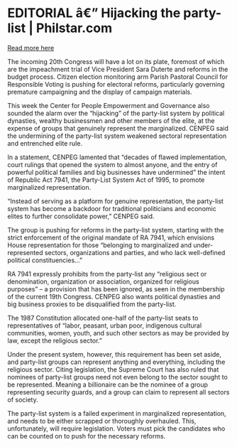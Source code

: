 # EDITORIAL â€” Hijacking the party-list | Philstar.com

[Read more here](https://www.philstar.com/opinion/2025/02/15/2421582/editorial-hijacking-party-list)

The incoming 20th Congress will have a lot on its plate, foremost of which are the impeachment trial of Vice President Sara Duterte and reforms in the budget process. Citizen election monitoring arm Parish Pastoral Council for Responsible Voting is pushing for electoral reforms, particularly governing premature campaigning and the display of campaign materials.

This week the Center for People Empowerment and Governance also sounded the alarm over the “hijacking” of the party-list system by political dynasties, wealthy businessmen and other members of the elite, at the expense of groups that genuinely represent the marginalized. CENPEG said the undermining of the party-list system weakened sectoral representation and entrenched elite rule.

In a statement, CENPEG lamented that “decades of flawed implementation, court rulings that opened the system to almost anyone, and the entry of powerful political families and big businesses have undermined” the intent of Republic Act 7941, the Party-List System Act of 1995, to promote marginalized representation.

“Instead of serving as a platform for genuine representation, the party-list system has become a backdoor for traditional politicians and economic elites to further consolidate power,” CENPEG said.

The group is pushing for reforms in the party-list system, starting with the strict enforcement of the original mandate of RA 7941, which envisions House representation for those “belonging to marginalized and under-represented sectors, organizations and parties, and who lack well-defined political constituencies…”

RA 7941 expressly prohibits from the party-list any “religious sect or denomination, organization or association, organized for religious purposes” – a provision that has been ignored, as seen in the membership of the current 19th Congress. CENPEG also wants political dynasties and big business proxies to be disqualified from the party-list.

The 1987 Constitution allocated one-half of the party-list seats to representatives of “labor, peasant, urban poor, indigenous cultural communities, women, youth, and such other sectors as may be provided by law, except the religious sector.”

Under the present system, however, this requirement has been set aside, and party-list groups can represent anything and everything, including the religious sector. Citing legislation, the Supreme Court has also ruled that nominees of party-list groups need not even belong to the sector sought to be represented. Meaning a billionaire can be the nominee of a group representing security guards, and a group can claim to represent all sectors of society.

The party-list system is a failed experiment in marginalized representation, and needs to be either scrapped or thoroughly overhauled. This, unfortunately, will require legislation. Voters must pick the candidates who can be counted on to push for the necessary reforms.